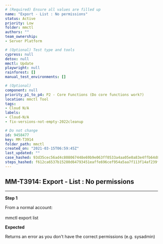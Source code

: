 ```yaml
---
# (Required) Ensure all values are filled up
name: "Export - List : No permissions"
status: Active
priority: Low
folder: mmctl
authors: ""
team_ownership: 
- Server Platform

# (Optional) Test type and tools
cypress: null
detox: null
mmctl: Update
playwright: null
rainforest: []
manual_test_environments: []

# (Optional)
component: null
priority_p1_to_p4: P2 - Core Functions (Do core functions work?)
location: mmctl Tool
tags: 
- Cloud N/A
labels: 
- Cloud-N/A
- fix-versions-not-empty-2022cleanup

# Do not change
id: 9458477
key: MM-T3914
folder_path: mmctl
created_on: "2021-03-15T06:59:45Z"
last_updated: ""
case_hashed: 93d35cec56ad4c808067448e69b9e063ff0533a4aa05e0a83e4ffb64d8327723ae40e8f948dc0f6f82645f1d56f806d6
steps_hashed: f612ca6537b15280d64793451eaffe696cef954a5aa7f113f14af239f45ac8da40ada1cc337bea59e0e84e25efc8c436
---
```


## MM-T3914: Export - List : No permissions

---

**Step 1**

From a normal account:\
\
mmctl export list

**Expected**

Returns an error as you don't have the correct permissions (e.g. sysadmin)
